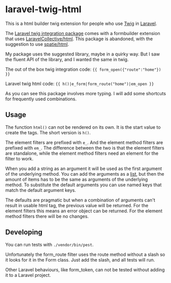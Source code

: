 # laravel-twig-html

This is a html builder twig extension for people who use [Twig](https://twig.symfony.com/) in [Laravel](https://laravel.com/).

The [Laravel twig integration package](https://github.com/rcrowe/TwigBridge) comes with a formbuilder extension that uses [LaravelCollective/html](https://github.com/LaravelCollective/html).
This package is abandoned, with the suggestion to use [spatie/html](https://spatie.be/docs/laravel-html/).

My package uses the suggested library, maybe in a quirky way. But I saw the fluent API of the library, and I wanted the same in twig.

The out of the box twig integration code: `{{ form_open({"route":"home"}) }}`

Laravel twig html code: `{{ h()|e_form|form_route("home")|em_open }}`

As you can see this package involves more typing. I will add some shortcuts for frequently used combinations.

## Usage

The function `html()` can not be rendered on its own. It is the start value to create the tags. The short version is `h()`.

The element filters are prefixed with `e_`. And the element method filters are prefixed with `em_`.
The difference between the two is that the element filters are standalone, while the element method filters need an element for the filter to work.

When you add a string as an argument it will be used as the first argument of the underlying method. 
You can add the arguments as a [list](https://www.php.net/manual/en/function.array-is-list.php), but then the amount of items has to be the same as arguments of the underlying method.
To substitute the default arguments you can use named keys that match the default argument keys.

The defaults are pragmatic but when a combination of arguments can't result in usable html tag, the previous value will be returned.
For the element filters this means an error object can be returned. For the element method filters there will be no changes.

## Developing

You can run tests with `./vendor/bin/pest`. 

Unfortunately the form_route filter uses the route method without a slash so it looks for it in the Form class. Just add the slash, and all tests will run.

Other Laravel behaviours, like form_token, can not be tested without adding it to a Laravel project.





